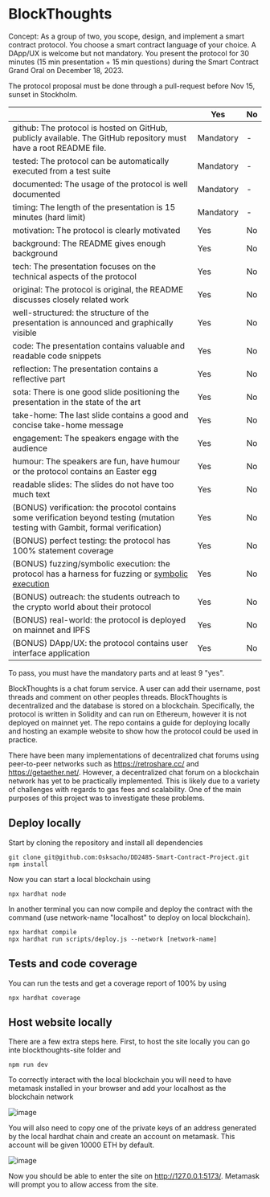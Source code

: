 # BlockThoughts
Concept: As a group of two, you scope, design, and implement a smart contract protocol. You choose a smart contract language of your choice. A DApp/UX is welcome but not mandatory. You present the protocol for 30 minutes (15 min presentation + 15 min questions) during the Smart Contract Grand Oral on December 18, 2023. 

The protocol proposal must be done through a pull-request before Nov 15, sunset in Stockholm.

|                                             | Yes | No | 
|-------------------------------------------- | ----|----|
|github: The protocol is hosted on GitHub, publicly available. The GitHub repository must have a root README file. | Mandatory | - | 
|tested: The protocol can be automatically executed from a test suite | Mandatory | - | 
|documented: The usage of the protocol is well documented | Mandatory | - | 
|timing: The length of the presentation is 15 minutes (hard limit)  | Mandatory | - |
|motivation: The protocol is clearly motivated | Yes | No | 
|background: The README gives enough background | Yes | No | 
|tech: The presentation focuses on the technical aspects of the protocol | Yes | No | 
|original: The protocol is original, the README discusses closely related work  | Yes | No |
|well-structured: the structure of the presentation is announced and graphically visible | Yes | No |
|code: The presentation contains valuable and readable code snippets | Yes | No |
|reflection: The presentation contains a reflective part  | Yes | No |
|sota: There is one good slide positioning the presentation in the state of the art| Yes | No |
|take-home: The last slide contains a good and concise take-home message | Yes | No |
|engagement: The speakers engage with the audience | Yes | No  |
|humour: The speakers are fun, have humour or the protocol contains an Easter egg | Yes | No |
|readable slides: The slides do not have too much text  | Yes | No |
|(BONUS) verification: the procotol contains some verification beyond testing (mutation testing with Gambit, formal verification) | Yes | No |
|(BONUS) perfect testing: the protocol has 100% statement coverage | Yes | No |
|(BONUS) fuzzing/symbolic execution: the protocol has a harness for fuzzing or [symbolic execution](https://twitter.com/trailofbits/status/1223386823084384256) | Yes | No |
|(BONUS) outreach: the students outreach to the crypto world about their protocol | Yes | No |
|(BONUS) real-world: the protocol is deployed on mainnet and IPFS | Yes | No |
|(BONUS) DApp/UX: the protocol contains user interface application | Yes | No |

To pass, you must have the mandatory parts and at least 9 "yes".

BlockThoughts is a chat forum service. A user can add their username, post threads and comment on other peoples threads. BlockThoughts is decentralized and the database is stored on a blockchain. Specifically, the protocol is written in Solidity and can run on Ethereum, however it is not deployed on mainnet yet. The repo contains a guide for deploying locally and hosting an example website to show how the protocol could be used in practice.

There have been many implementations of decentralized chat forums using peer-to-peer networks such as https://retroshare.cc/ and https://getaether.net/. However, a decentralized chat forum on a blockchain network has yet to be practically implemented. This is likely due to a variety of challenges with regards to gas fees and scalability. One of the main purposes of this project was to investigate these problems.
## Deploy locally

Start by cloning the repository and install all dependencies 

```
git clone git@github.com:Osksacho/DD2485-Smart-Contract-Project.git
npm install
```


Now you can start a local blockchain using
```
npx hardhat node
```

In another terminal you can now compile and deploy the contract with the command (use network-name "localhost" to deploy on local blockchain).
```
npx hardhat compile
npx hardhat run scripts/deploy.js --network [network-name]
```

## Tests and code coverage

You can run the tests and get a coverage report of 100% by using

```
npx hardhat coverage
```

## Host website locally
There are a few extra steps here. First, to host the site locally you can go inte blockthoughts-site folder and
```
npm run dev
```

To correctly interact with the local blockchain you will need to have metamask installed in your browser and add your localhost as the blockchain network

![image](https://github.com/Osksacho/DD2485-Smart-Contract-Project/assets/65446534/6f42c7d4-cd02-49aa-addb-1506ba5dde97)

You will also need to copy one of the private keys of an address generated by the local hardhat chain and create an account on metamask. This account will be given 10000 ETH by default.

![image](https://github.com/Osksacho/DD2485-Smart-Contract-Project/assets/65446534/92e9ce96-b08a-4048-b0e1-56ca9ea06409)

Now you should be able to enter the site on http://127.0.0.1:5173/. Metamask will prompt you to allow access from the site.

